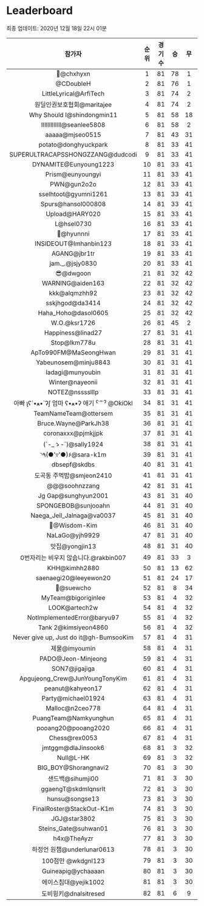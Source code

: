 # Leaderboard
최종 업데이트: 2020년 12월 18일 22시 01분




| 참가자 | 순위 | 경기수 | 승 | 무 | 패 | 승점 |
|:---:|:---:|:---:|:---:|:---:|:---:|:---:|
| 👑@chxhyxn | 1 | 81 | 78 | 1 | 2 | 235 |
| @CDoubleH | 2 | 81 | 76 | 1 | 4 | 229 |
| LittleLyrical@ArfiTech | 3 | 81 | 74 | 2 | 5 | 224 |
| 원딜인권보호협회@maritajee | 4 | 81 | 74 | 2 | 5 | 224 |
| Why Should I@shindongmin11 | 5 | 81 | 58 | 18 | 5 | 192 |
| lIIIlllIlIlIl@seanlee5808 | 6 | 81 | 58 | 2 | 21 | 176 |
| aaaaa@mjseo0515 | 7 | 81 | 43 | 31 | 7 | 160 |
| potato@donghyuckpark | 8 | 81 | 33 | 41 | 7 | 140 |
| SUPERULTRACAPSSHONGZZANG@dudcodi | 9 | 81 | 33 | 41 | 7 | 140 |
| DYNAMITE@Eunyoung1223 | 10 | 81 | 33 | 41 | 7 | 140 |
| Prism@eunyoungyi | 11 | 81 | 33 | 41 | 7 | 140 |
| PWN@gun2o2o | 12 | 81 | 33 | 41 | 7 | 140 |
| sselhtoot@gyumni1261 | 13 | 81 | 33 | 41 | 7 | 140 |
| Spurs@hansol000808 | 14 | 81 | 33 | 41 | 7 | 140 |
| Upload@HARY020 | 15 | 81 | 33 | 41 | 7 | 140 |
| L@hsel0730 | 16 | 81 | 33 | 41 | 7 | 140 |
| 🐻@hyunnni | 17 | 81 | 33 | 41 | 7 | 140 |
| INSIDEOUT@Imhanbin123 | 18 | 81 | 33 | 41 | 7 | 140 |
| AGANG@jbr1tr | 19 | 81 | 33 | 41 | 7 | 140 |
| jam._.@jsjy0830 | 20 | 81 | 33 | 41 | 7 | 140 |
| 😎@dwgoon | 21 | 81 | 32 | 42 | 7 | 138 |
| WARNING@aiden163 | 22 | 81 | 32 | 42 | 7 | 138 |
| kkk@alqmzhh92 | 23 | 81 | 32 | 42 | 7 | 138 |
| sskjhgod@da3414 | 24 | 81 | 32 | 42 | 7 | 138 |
| Haha_Hoho@dasol0605 | 25 | 81 | 32 | 42 | 7 | 138 |
| W.O.@ksr1726 | 26 | 81 | 45 | 2 | 34 | 137 |
| Happiness@linad27 | 27 | 81 | 31 | 41 | 9 | 134 |
| Stop@lkm778u | 28 | 81 | 31 | 41 | 9 | 134 |
| ApTo990FM@MaSeongHwan | 29 | 81 | 31 | 41 | 9 | 134 |
| Yabeunosem@minju8843 | 30 | 81 | 31 | 41 | 9 | 134 |
| ladagi@munyoubin | 31 | 81 | 31 | 41 | 9 | 134 |
| Winter@nayeonii | 32 | 81 | 31 | 41 | 9 | 134 |
| NOTEZ@nsssslllp | 33 | 81 | 31 | 41 | 9 | 134 |
|  아빠  ʅʕ´•ﻌ•`ʔʃ  엄마 ʕ•ﻌ•ʔ 애기 ˁ˙˟˙ˀ @OkiOkl | 34 | 81 | 31 | 41 | 9 | 134 |
| TeamNameTeam@ottersem | 35 | 81 | 31 | 41 | 9 | 134 |
| Bruce.Wayne@ParkJh38 | 36 | 81 | 31 | 41 | 9 | 134 |
| coronaxxx@pjmkjjpk | 37 | 81 | 31 | 41 | 9 | 134 |
| (´-_ゝ-`)@sally1924 | 38 | 81 | 31 | 41 | 9 | 134 |
| ◝٩(●'▿'●)۶@sara-k1m | 39 | 81 | 31 | 41 | 9 | 134 |
| dbsepf@skdbs | 40 | 81 | 31 | 41 | 9 | 134 |
| 도곡동 주먹밥@smjeon2410 | 41 | 81 | 31 | 41 | 9 | 134 |
| @@@soohnzzang | 42 | 81 | 31 | 41 | 9 | 134 |
| Jg Gap@sunghyun2001 | 43 | 81 | 31 | 40 | 10 | 133 |
| SPONGEBOB@sunjooahn | 44 | 81 | 31 | 40 | 10 | 133 |
| Naega_Jeil_Jalnaga@va0037 | 45 | 81 | 31 | 40 | 10 | 133 |
| 🤦‍@Wisdom-Kim | 46 | 81 | 31 | 40 | 10 | 133 |
| NaLaGo@yjh9929 | 47 | 81 | 31 | 40 | 10 | 133 |
| 맛집@yongjin13 | 48 | 81 | 31 | 40 | 10 | 133 |
| 0번자리는 비우지 않습니다.@rakbin007 | 49 | 81 | 33 | 3 | 45 | 102 |
| KHH@kimhh2880 | 50 | 81 | 13 | 62 | 6 | 101 |
| saenaegi20@leeyewon20 | 51 | 81 | 24 | 17 | 40 | 89 |
| 👏@suewcho | 52 | 81 | 8 | 34 | 39 | 58 |
| MyTeam@bigoriginlee | 53 | 81 | 4 | 32 | 45 | 44 |
| LOOK@artech2w | 54 | 81 | 4 | 32 | 45 | 44 |
| NotImplementedError@baryu97 | 55 | 81 | 4 | 32 | 45 | 44 |
| Tank 2@kimsiyeon4860 | 56 | 81 | 4 | 32 | 45 | 44 |
| Never give up, Just do it@gh-BumsooKim | 57 | 81 | 4 | 31 | 46 | 43 |
| 제물@imyoumin | 58 | 81 | 4 | 31 | 46 | 43 |
| PADO@Jeon-Minjeong | 59 | 81 | 4 | 31 | 46 | 43 |
| SON7@jigajiga | 60 | 81 | 4 | 31 | 46 | 43 |
| Apgujeong_Crew@JunYoungTonyKim | 61 | 81 | 4 | 31 | 46 | 43 |
| peanut@kahyeon17 | 62 | 81 | 4 | 31 | 46 | 43 |
| Party@michael01924 | 63 | 81 | 4 | 31 | 46 | 43 |
| Malloc@n2ceo778 | 64 | 81 | 4 | 31 | 46 | 43 |
| PuangTeam@Namkyunghun | 65 | 81 | 4 | 31 | 46 | 43 |
| pooang20@pooang2020 | 66 | 81 | 4 | 31 | 46 | 43 |
| Chess@rex0053 | 67 | 81 | 4 | 31 | 46 | 43 |
| jmtggm@dlaJinsook6 | 68 | 81 | 3 | 32 | 46 | 41 |
| Null@L-HK | 69 | 81 | 3 | 32 | 46 | 41 |
| BIG_BOY@Shorangnavi2 | 70 | 81 | 3 | 30 | 48 | 39 |
| 샌드백@sihumji00 | 71 | 81 | 3 | 30 | 48 | 39 |
| ggaengT@skdmlqnsrlt | 72 | 81 | 3 | 30 | 48 | 39 |
| hunsu@songse13 | 73 | 81 | 3 | 30 | 48 | 39 |
| FinalRoster@StackOut-K1m | 74 | 81 | 3 | 30 | 48 | 39 |
| JGJ@star3802 | 75 | 81 | 3 | 30 | 48 | 39 |
| Steins_Gate@suhwan01 | 76 | 81 | 3 | 30 | 48 | 39 |
| h4x@TheAyzr | 77 | 81 | 3 | 30 | 48 | 39 |
| 하정언 원챔@underlunar0613 | 78 | 81 | 3 | 30 | 48 | 39 |
| 100점만 @wkdgnl123 | 79 | 81 | 3 | 30 | 48 | 39 |
| Guineapig@ychaaaan | 80 | 81 | 3 | 30 | 48 | 39 |
| 에이스침대@yejik1002 | 81 | 81 | 3 | 30 | 48 | 39 |
| 도비윙키@dnalsitresed | 82 | 81 | 6 | 9 | 66 | 27 |